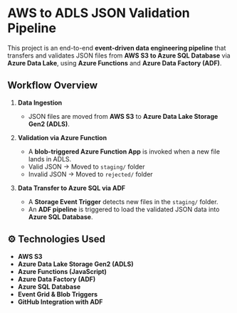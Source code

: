 # AWS to ADLS JSON Validation Pipeline

This project is an end-to-end **event-driven data engineering pipeline** that transfers and validates JSON files from **AWS S3 to Azure SQL Database** via **Azure Data Lake**, using **Azure Functions** and **Azure Data Factory (ADF)**.

## Workflow Overview

1. **Data Ingestion**  
   - JSON files are moved from **AWS S3** to **Azure Data Lake Storage Gen2 (ADLS)**.

2. **Validation via Azure Function**  
   - A **blob-triggered Azure Function App** is invoked when a new file lands in ADLS.
   -  Valid JSON → Moved to `staging/` folder  
   -  Invalid JSON → Moved to `rejected/` folder

3. **Data Transfer to Azure SQL via ADF**  
   - A **Storage Event Trigger** detects new files in the `staging/` folder.
   - An **ADF pipeline** is triggered to load the validated JSON data into **Azure SQL Database**.

## ⚙️ Technologies Used

- **AWS S3**
- **Azure Data Lake Storage Gen2 (ADLS)**
- **Azure Functions (JavaScript)**
- **Azure Data Factory (ADF)**
- **Azure SQL Database**
- **Event Grid & Blob Triggers**
- **GitHub Integration with ADF**
